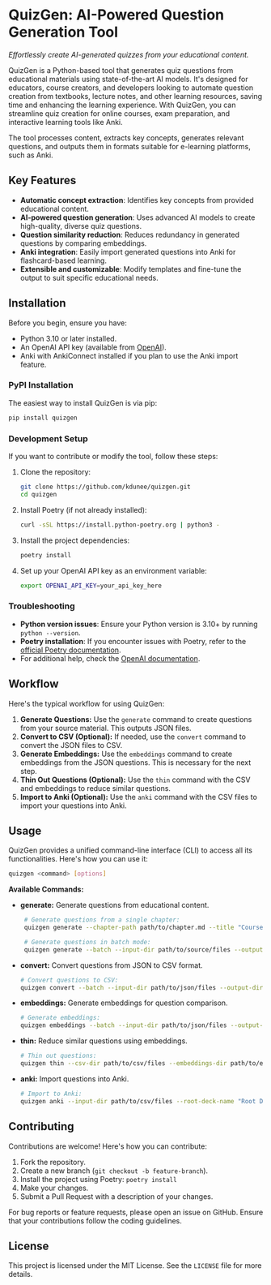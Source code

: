 # QuizGen: AI-Powered Question Generation Tool

*Effortlessly create AI-generated quizzes from your educational content.*

QuizGen is a Python-based tool that generates quiz questions from educational materials using state-of-the-art AI models. It's designed for educators, course creators, and developers looking to automate question creation from textbooks, lecture notes, and other learning resources, saving time and enhancing the learning experience. With QuizGen, you can streamline quiz creation for online courses, exam preparation, and interactive learning tools like Anki.

The tool processes content, extracts key concepts, generates relevant questions, and outputs them in formats suitable for e-learning platforms, such as Anki.

## Key Features

- **Automatic concept extraction**: Identifies key concepts from provided educational content.
- **AI-powered question generation**: Uses advanced AI models to create high-quality, diverse quiz questions.
- **Question similarity reduction**: Reduces redundancy in generated questions by comparing embeddings.
- **Anki integration**: Easily import generated questions into Anki for flashcard-based learning.
- **Extensible and customizable**: Modify templates and fine-tune the output to suit specific educational needs.

## Installation

Before you begin, ensure you have:

- Python 3.10 or later installed.
- An OpenAI API key (available from [OpenAI](https://platform.openai.com/signup)).
- Anki with AnkiConnect installed if you plan to use the Anki import feature.

### PyPI Installation

The easiest way to install QuizGen is via pip:

```bash
pip install quizgen
```

### Development Setup

If you want to contribute or modify the tool, follow these steps:

1. Clone the repository:

   ```bash
   git clone https://github.com/kdunee/quizgen.git
   cd quizgen
   ```

1. Install Poetry (if not already installed):

   ```bash
   curl -sSL https://install.python-poetry.org | python3 -
   ```

1. Install the project dependencies:

   ```bash
   poetry install
   ```

1. Set up your OpenAI API key as an environment variable:

   ```bash
   export OPENAI_API_KEY=your_api_key_here
   ```

### Troubleshooting

- **Python version issues**: Ensure your Python version is 3.10+ by running `python --version`.
- **Poetry installation**: If you encounter issues with Poetry, refer to the [official Poetry documentation](https://python-poetry.org/docs/).
- For additional help, check the [OpenAI documentation](https://platform.openai.com/docs).

## Workflow

Here's the typical workflow for using QuizGen:

1. **Generate Questions:** Use the `generate` command to create questions from your source material. This outputs JSON files.
2. **Convert to CSV (Optional):** If needed, use the `convert` command to convert the JSON files to CSV.
3. **Generate Embeddings:** Use the `embeddings` command to create embeddings from the JSON questions. This is necessary for the next step.
4. **Thin Out Questions (Optional):** Use the `thin` command with the CSV and embeddings to reduce similar questions.
5. **Import to Anki (Optional):** Use the `anki` command with the CSV files to import your questions into Anki.

## Usage

QuizGen provides a unified command-line interface (CLI) to access all its functionalities. Here's how you can use it:

```bash
quizgen <command> [options]
```

**Available Commands:**

- **generate:** Generate questions from educational content.

   ```bash
    # Generate questions from a single chapter:
    quizgen generate --chapter-path path/to/chapter.md --title "Course Title" --output path/to/output.json

    # Generate questions in batch mode:
    quizgen generate --batch --input-dir path/to/source/files --output-dir path/to/output/json --title "Course Title"
    ```

- **convert:** Convert questions from JSON to CSV format.

    ```bash
    # Convert questions to CSV:
    quizgen convert --batch --input-dir path/to/json/files --output-dir path/to/csv/output
    ```

- **embeddings:** Generate embeddings for question comparison.

    ```bash
    # Generate embeddings:
    quizgen embeddings --batch --input-dir path/to/json/files --output-dir path/to/embeddings/output
    ```

- **thin:** Reduce similar questions using embeddings.

    ```bash
    # Thin out questions:
    quizgen thin --csv-dir path/to/csv/files --embeddings-dir path/to/embeddings --output-dir path/to/output --T 10 
    ```

- **anki:** Import questions into Anki.

    ```bash
    # Import to Anki:
    quizgen anki --input-dir path/to/csv/files --root-deck-name "Root Deck Name" 
    ```

## Contributing

Contributions are welcome! Here's how you can contribute:

1. Fork the repository.
1. Create a new branch (`git checkout -b feature-branch`).
1. Install the project using Poetry: `poetry install`
1. Make your changes.
1. Submit a Pull Request with a description of your changes.

For bug reports or feature requests, please open an issue on GitHub. Ensure that your contributions follow the coding guidelines.

## License

This project is licensed under the MIT License. See the `LICENSE` file for more details.
